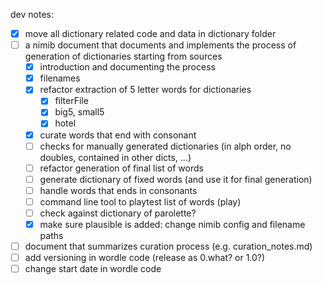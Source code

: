 dev notes:

- [x] move all dictionary related code and data in dictionary folder
- [ ] a nimib document that documents and implements the process of generation of dictionaries starting from sources
  - [x] introduction and documenting the process
  - [x] filenames
  - [x] refactor extraction of 5 letter words for dictionaries
    - [x] filterFile
    - [x] big5, small5
    - [x] hotel
  - [x] curate words that end with consonant
  - [ ] checks for manually generated dictionaries (in alph order, no doubles, contained in other dicts, ...)
  - [ ] refactor generation of final list of words
  - [ ] generate dictionary of fixed words (and use it for final generation)
  - [ ] handle words that ends in consonants
  - [ ] command line tool to playtest list of words (play)
  - [ ] check against dictionary of parolette?
  - [x] make sure plausible is added: change nimib config and filename paths
- [ ] document that summarizes curation process (e.g. curation_notes.md)
- [ ] add versioning in wordle code (release as 0.what? or 1.0?)
- [ ] change start date in wordle code